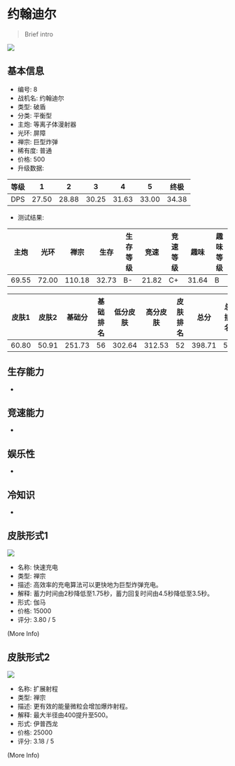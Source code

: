 # 约翰迪尔

> Brief intro

<img src="/ships/ship_8.png" style={{zoom:1}}/>

## 基本信息

- 编号: 8
- 战机名: 约翰迪尔
- 类型: 破盾
- 分类: 平衡型
- 主炮: 等离子体漫射器
- 光环: 屏障
- 禅宗: 巨型炸弹
- 稀有度: 普通
- 价格: 500
- 升级数据: 

| 等级 | 1 | 2 | 3 | 4 | 5 | 终极 |
|--|--|--|--|--|--|--|
| DPS | 27.50 | 28.88 | 30.25 | 31.63 | 33.00 | 34.38 |

- 测试结果: 

| 主炮 | 光环 | 禅宗 | 生存 | 生存等级 | 竞速 | 竞速等级 | 趣味 | 趣味等级 |
|--|--|--|--|--|--|--|--|--|
| 69.55 | 72.00 | 110.18 | 32.73 | B- | 21.82 | C+ | 31.64 | B |

| 皮肤1 | 皮肤2 | 基础分 | 基础排名 | 低分皮肤 | 高分皮肤 | 皮肤排名 | 总分 | 总排名 |
|--|--|--|--|--|--|--|--|--|
| 60.80 | 50.91 | 251.73 | 56 | 302.64 | 312.53 | 52 | 398.71 | 58 |

## 生存能力

-

## 竞速能力

-

## 娱乐性

-

## 冷知识

-

## 皮肤形式1

<img src="/ships/ship_8_apex_1.png" style={{zoom:1}}/>

- 名称: 快速充电
- 类型: 禅宗
- 描述: 高效率的充电算法可以更快地为巨型炸弹充电。
- 解释: 蓄力时间由2秒降低至1.75秒，蓄力回复时间由4.5秒降低至3.5秒。
- 形式: 伽马
- 价格: 15000
- 评分: 3.80 / 5

(More Info)

## 皮肤形式2

<img src="/ships/ship_8_apex_2.png" style={{zoom:1}}/>

- 名称: 扩展射程
- 类型: 禅宗
- 描述: 更有效的能量微粒会增加爆炸射程。
- 解释: 最大半径由400提升至500。
- 形式: 伊普西龙
- 价格: 25000
- 评分: 3.18 / 5

(More Info)
